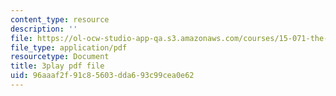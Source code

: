 ```yaml
---
content_type: resource
description: ''
file: https://ol-ocw-studio-app-qa.s3.amazonaws.com/courses/15-071-the-analytics-edge-spring-2017/96aaaf2f91c85603dda693c99cea0e62_En0xvjBnmfU.pdf
file_type: application/pdf
resourcetype: Document
title: 3play pdf file
uid: 96aaaf2f-91c8-5603-dda6-93c99cea0e62
---
```

